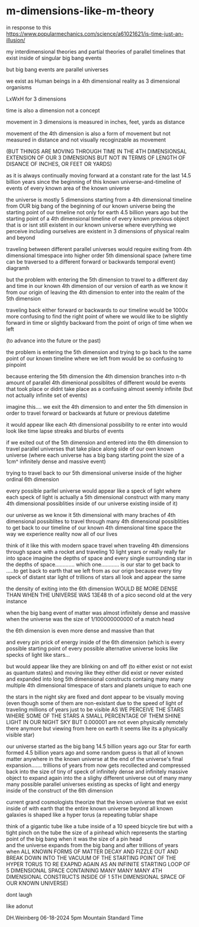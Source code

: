 # m-dimensions-like-m-theory

in response to this
https://www.popularmechanics.com/science/a61021621/is-time-just-an-illusion/


my interdimensional theories and partial theories of parallel timelines that exist inside of singular big bang events

but big bang events are parallel universes

we exist as Human beings in a 4th dimensional reality as 3 dimensional organisms 

LxWxH for 3 dimensions 

time is also a dimension not a concept

movement in 3 dimensions is measured in inches, feet, yards as distance

movement of the 4th dimension is also a form of movement but not measured in distance and not visually recoginzable as movement 

(BUT THINGS ARE MOVING THROUGH TIME IN THE 4TH DIMENSIONSAL EXTENSION OF OUR 3 DIMENSIONS BUT NOT IN TERMS OF LENGTH OF DISANCE OF INCHES, OR FEET OR YARDS)

as it is always continually moving forward at a constant rate for the last 14.5 billion years since the beginning of this known universe-and-timeline of events of every known area of the known universe

the universe is mostly 5 dimensions starting from a 4th dimensional timeline from OUR big bang of the beginning of our known universe being the starting point of our timeline not only for earth 4.5 billion years ago but the starting point of a 4th dimensional timeline of every known previous object that is or isnt still existent in our known universe
where everything we perceive including ourselves are existent in 3 dimensions of physical realm and beyond

traveling between different parallel universes would require exiting from 4th dimensional timespace into higher order 5th dimensional space (where time can be traversed to a different forward or backwards temporal event)
diagramh

but the problem with entering the 5th dimension to travel to a different day and time in our known 4th dimension of our version of earth as we know it from our origin of leaving the 4th dimension to enter into the realm of the 5th dimension

traveling back either forward or backwards to our timeline would be 1000x more confusing to find the right point of where we would like to be slightly forward in time or slightly backward from the point of orign of time when we left

(to advance into the future or the past)

the problem is entering the 5th dimension and trying to go back to the same point of our known timeline where we left from would be so confusing to pinpoint

because entering the 5th dimension the 4th dimension branches into n-th amount of parallel 4th dimenional possiblites of different would be events that took place or didnt take place as a confusing almost seemly infinite (but not actually infinite set of events)

imagine this.... we exit the 4th dimension to and enter the 5th dimension in order to travel forward or backwards at future or previous datetime

it would appear like each 4th dimensional possibility to re enter into would look like time lapse streaks and blurbs of events

if we exited out of the 5th dimension and entered into the 6th dimension to travel parallel universes that take place along side of our own known universe (where each universe has a big bang starting point the size of a 1cm^ infinitely dense and massive event)


trying to travel back to our 5th dimensional universe inside of the higher ordinal 6th dimension

every possible parllel universe would appear like a speck of light where each speck of light is actually a 5th dimensional construct 
with many many 4th dimensional possiblities inside of our universe existing inside of it)

our universe as we know it 5th dimensional with many braches of 4th dimensional possiblites 
to travel through many 4th dimensional possiblities to get back to our timeline of our known 4th dimensional time space the way we experience reality now all of our lives


think of it like this with modern space travel
when traveling 4th dimensions through space with a rocket and traveling 10 light years or really really far into space
imagine the depths of space and every single surrounding star in the depths of space............. which one............ is our star to get back to .....to get back to earth that we left from as our orign 
because every tiny speck of distant star light of trillions of stars all look and appear the same


the density of exiting into the 6th dimension WOULD BE MORE DENSE THAN WHEN THE UNIVERSE WAS 13E48 th of a pico second old at the very instance

when the big bang event of matter was almost infinitely dense and massive when the universe was the size of 1/100000000000 of a match head


the 6th dimension is even more dense and massive than that

and every pin prick of energy inside of the 6th dimension (which is every possible starting point of every possible alternative universe looks like specks of light like stars...

but would appear like they are blinking on and off (to either exist or not exist as quantum states) and moving like they either did exist or never existed and expanded into long 5th dimensional constructs containg many many multiple 4th dimensional timespace of stars and planets unique to each one

the stars in the night sky are fixed and dont appear to be visually moving (even though some of them are non-existant due to the speed of light of traveling millions of years just to be visible AS WE PERCEIVE THE STARS WHERE SOME OF THE STARS A SMALL PERCENTAGE OF THEM SHINE LIGHT IN OUR NIGHT SKY BUT 0.000001 are not even physically remotely there anymore but viewing from here on earth it seems like its a physically visible star)


our universe started as the big bang 14.5 billion years ago our Star for earth formed 4.5 billion years ago and some random guess is that all of known matter anywhere in the known universe at the end of the universe's final expansion....... trillions of years from now gets recollected and compressed back into the size of tiny of speck of infinitely dense and infinitely massive object to expand again into the a slighy different universe out of many many many possible parallel universes existing as specks of light and energy inside of the construct of the 6th dimension 




current grand cosmologists theorize that the known universe that we exist inside of with earth that the entire known universe beyond all known galaxies is shaped like a hyper torus (a repeating tublar shape

think of a gigantic tube like a tube inside of a 10 speed bicycle tire but with a tight pinch on the tube the size of a pinhead which represents the starting point of the big bang when it was the size of a pin head  
and the universe expands from the big bang and after trillions of years when ALL KNOWN FORMS OF MATTER DECAY AND FIZZLE OUT AND BREAK DOWN INTO THE VACUUM OF THE STARTING POINT OF THE HYPER TORUS TO RE EXAPND AGAIN AS AN INFINITE STARTING LOOP OF 5 DIMENSIONAL SPACE CONTAINING MANY MANY MANY 4TH DIMENSIONAL CONSTRUCTS INSIDE OF 1 5TH DIMENSIONAL SPACE OF OUR KNOWN UNIVERSE)

dont laugh

like adonut

DH.Weinberg
06-18-2024 5pm Mountain Standard Time

